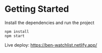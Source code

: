 # Getting Started
Install the dependencies and run the project
```
npm install
npm start
```

Live deploy: https://ben-watchlist.netlify.app/
